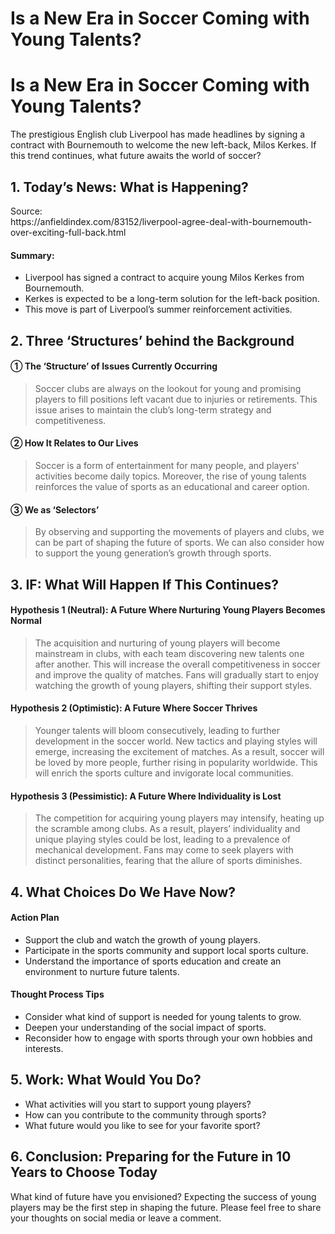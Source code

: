 # Is a New Era in Soccer Coming with Young Talents?

<h1>Is a New Era in Soccer Coming with Young Talents?</h1>
<p>The prestigious English club Liverpool has made headlines by signing a contract with Bournemouth to welcome the new left-back, Milos Kerkes. If this trend continues, what future awaits the world of soccer?</p>
<h2>1. Today&#8217;s News: What is Happening?</h2>
<p>Source:<br />
https://anfieldindex.com/83152/liverpool-agree-deal-with-bournemouth-over-exciting-full-back.html</p>
<h4>Summary:</h4>
<ul>
<li>Liverpool has signed a contract to acquire young Milos Kerkes from Bournemouth.</li>
<li>Kerkes is expected to be a long-term solution for the left-back position.</li>
<li>This move is part of Liverpool&#8217;s summer reinforcement activities.</li>
</ul>
<h2>2. Three &#8216;Structures&#8217; behind the Background</h2>
<h4>① The &#8216;Structure&#8217; of Issues Currently Occurring</h4>
<blockquote>
<p>Soccer clubs are always on the lookout for young and promising players to fill positions left vacant due to injuries or retirements. This issue arises to maintain the club&#8217;s long-term strategy and competitiveness.</p>
</blockquote>
<h4>② How It Relates to Our Lives</h4>
<blockquote>
<p>Soccer is a form of entertainment for many people, and players&#8217; activities become daily topics. Moreover, the rise of young talents reinforces the value of sports as an educational and career option.</p>
</blockquote>
<h4>③ We as &#8216;Selectors&#8217;</h4>
<blockquote>
<p>By observing and supporting the movements of players and clubs, we can be part of shaping the future of sports. We can also consider how to support the young generation&#8217;s growth through sports.</p>
</blockquote>
<h2>3. IF: What Will Happen If This Continues?</h2>
<h4>Hypothesis 1 (Neutral): A Future Where Nurturing Young Players Becomes Normal</h4>
<blockquote>
<p>The acquisition and nurturing of young players will become mainstream in clubs, with each team discovering new talents one after another. This will increase the overall competitiveness in soccer and improve the quality of matches. Fans will gradually start to enjoy watching the growth of young players, shifting their support styles.</p>
</blockquote>
<h4>Hypothesis 2 (Optimistic): A Future Where Soccer Thrives</h4>
<blockquote>
<p>Younger talents will bloom consecutively, leading to further development in the soccer world. New tactics and playing styles will emerge, increasing the excitement of matches. As a result, soccer will be loved by more people, further rising in popularity worldwide. This will enrich the sports culture and invigorate local communities.</p>
</blockquote>
<h4>Hypothesis 3 (Pessimistic): A Future Where Individuality is Lost</h4>
<blockquote>
<p>The competition for acquiring young players may intensify, heating up the scramble among clubs. As a result, players&#8217; individuality and unique playing styles could be lost, leading to a prevalence of mechanical development. Fans may come to seek players with distinct personalities, fearing that the allure of sports diminishes.</p>
</blockquote>
<h2>4. What Choices Do We Have Now?</h2>
<h4>Action Plan</h4>
<ul>
<li>Support the club and watch the growth of young players.</li>
<li>Participate in the sports community and support local sports culture.</li>
<li>Understand the importance of sports education and create an environment to nurture future talents.</li>
</ul>
<h4>Thought Process Tips</h4>
<ul>
<li>Consider what kind of support is needed for young talents to grow.</li>
<li>Deepen your understanding of the social impact of sports.</li>
<li>Reconsider how to engage with sports through your own hobbies and interests.</li>
</ul>
<h2>5. Work: What Would You Do?</h2>
<ul>
<li>What activities will you start to support young players?</li>
<li>How can you contribute to the community through sports?</li>
<li>What future would you like to see for your favorite sport?</li>
</ul>
<h2>6. Conclusion: Preparing for the Future in 10 Years to Choose Today</h2>
<p>What kind of future have you envisioned? Expecting the success of young players may be the first step in shaping the future. Please feel free to share your thoughts on social media or leave a comment.</p>

